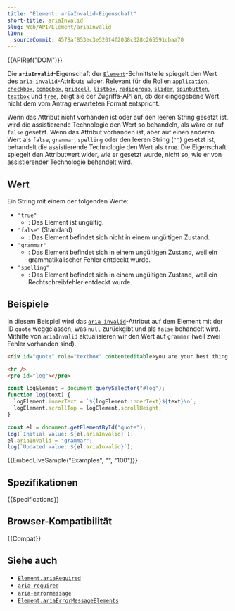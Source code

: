 ```yaml
---
title: "Element: ariaInvalid-Eigenschaft"
short-title: ariaInvalid
slug: Web/API/Element/ariaInvalid
l10n:
  sourceCommit: 4578af853ec3e520f4f2038c028c265591cbaa70
---
```


{{APIRef("DOM")}}

Die **`ariaInvalid`**-Eigenschaft der [`Element`](/de/docs/Web/API/Element)-Schnittstelle spiegelt den Wert des [`aria-invalid`](/de/docs/Web/Accessibility/ARIA/Reference/Attributes/aria-invalid)-Attributs wider. Relevant für die Rollen [`application`](/de/docs/Web/Accessibility/ARIA/Reference/Roles/application_role), [`checkbox`](/de/docs/Web/Accessibility/ARIA/Reference/Roles/checkbox_role), [`combobox`](/de/docs/Web/Accessibility/ARIA/Reference/Roles/combobox_role), [`gridcell`](/de/docs/Web/Accessibility/ARIA/Reference/Roles/gridcell_role), [`listbox`](/de/docs/Web/Accessibility/ARIA/Reference/Roles/listbox_role), [`radiogroup`](/de/docs/Web/Accessibility/ARIA/Reference/Roles/radiogroup_role), [`slider`](/de/docs/Web/Accessibility/ARIA/Reference/Roles/slider_role), [`spinbutton`](/de/docs/Web/Accessibility/ARIA/Reference/Roles/spinbutton_role), [`textbox`](/de/docs/Web/Accessibility/ARIA/Reference/Roles/textbox_role) und [`tree`](/de/docs/Web/Accessibility/ARIA/Reference/Roles/tree_role), zeigt sie der Zugriffs-API an, ob der eingegebene Wert nicht dem vom Antrag erwarteten Format entspricht.

Wenn das Attribut nicht vorhanden ist oder auf den leeren String gesetzt ist, wird die assistierende Technologie den Wert so behandeln, als wäre er auf `false` gesetzt. Wenn das Attribut vorhanden ist, aber auf einen anderen Wert als `false`, `grammar`, `spelling` oder den leeren String (`""`) gesetzt ist, behandelt die assistierende Technologie den Wert als `true`. Die Eigenschaft spiegelt den Attributwert wider, wie er gesetzt wurde, nicht so, wie er von assistierender Technologie behandelt wird.

## Wert

Ein String mit einem der folgenden Werte:

- `"true"`
  - : Das Element ist ungültig.
- `"false"` (Standard)
  - : Das Element befindet sich nicht in einem ungültigen Zustand.
- `"grammar"`
  - : Das Element befindet sich in einem ungültigen Zustand, weil ein grammatikalischer Fehler entdeckt wurde.
- `"spelling"`
  - : Das Element befindet sich in einem ungültigen Zustand, weil ein Rechtschreibfehler entdeckt wurde.

## Beispiele

In diesem Beispiel wird das [`aria-invalid`](/de/docs/Web/Accessibility/ARIA/Reference/Attributes/aria-invalid)-Attribut auf dem Element mit der ID `quote` weggelassen, was `null` zurückgibt und als `false` behandelt wird. Mithilfe von `ariaInvalid` aktualisieren wir den Wert auf `grammar` (weil zwei Fehler vorhanden sind).

```html
<div id="quote" role="textbox" contenteditable>you are your best thing..</div>
```

```html hidden
<hr />
<pre id="log"></pre>
```

```js hidden
const logElement = document.querySelector("#log");
function log(text) {
  logElement.innerText = `${logElement.innerText}${text}\n`;
  logElement.scrollTop = logElement.scrollHeight;
}
```

```js
const el = document.getElementById("quote");
log(`Initial value: ${el.ariaInvalid}`);
el.ariaInvalid = "grammar";
log(`Updated value: ${el.ariaInvalid}`);
```

{{EmbedLiveSample("Examples", "", "100")}}

## Spezifikationen

{{Specifications}}

## Browser-Kompatibilität

{{Compat}}

## Siehe auch

- [`Element.ariaRequired`](/de/docs/Web/API/Element/ariaRequired)
- [`aria-required`](/de/docs/Web/Accessibility/ARIA/Reference/Attributes/aria-required)
- [`aria-errormessage`](/de/docs/Web/Accessibility/ARIA/Reference/Attributes/aria-errormessage)
- [`Element.ariaErrorMessageElements`](/de/docs/Web/API/Element/ariaErrorMessageElements)
